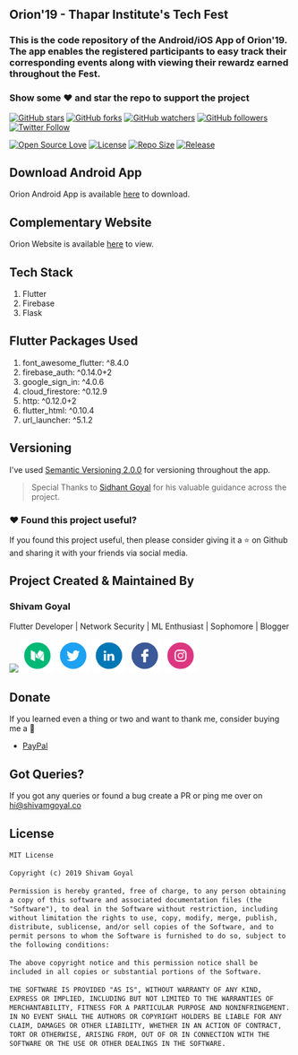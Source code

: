 ## Orion'19 - Thapar Institute's Tech Fest
### This is the code repository of the Android/iOS App of Orion'19. The app enables the registered participants to easy track their corresponding events along with viewing their rewardz earned throughout the Fest.

### Show some :heart: and star the repo to support the project

[![GitHub stars](https://img.shields.io/github/stars/ShivamGoyal1899/AppOrionTIET.svg?style=social&label=Star)](https://github.com/ShivamGoyal1899/AppOrionTIET) [![GitHub forks](https://img.shields.io/github/forks/ShivamGoyal1899/AppOrionTIET.svg?style=social&label=Fork)](https://github.com/ShivamGoyal1899/AppOrionTIET/fork) [![GitHub watchers](https://img.shields.io/github/watchers/ShivamGoyal1899/AppOrionTIET.svg?style=social&label=Watch)](https://github.com/ShivamGoyal1899/AppOrionTIET) [![GitHub followers](https://img.shields.io/github/followers/ShivamGoyal1899.svg?style=social&label=Follow)](https://github.com/ShivamGoyal1899/AppOrionTIET)
[![Twitter Follow](https://img.shields.io/twitter/follow/ShivamGoyal1899.svg?style=social)](https://twitter.com/ShivamGoyal1899)

[![Open Source Love](https://badges.frapsoft.com/os/v1/open-source.svg?v=102)](https://opensource.org/licenses/MIT)
[![License](https://img.shields.io/badge/license-MIT-green.svg)](https://github.com/ShivamGoyal1899/AppOrionTIET/blob/master/README.md)
[![Repo Size](https://img.shields.io/github/repo-size/ShivamGoyal1899/AppOrionTIET)](https://github.com/ShivamGoyal1899/AppOrionTIET)
[![Release](https://img.shields.io/github/v/release/ShivamGoyal1899/AppOrionTIET)](https://github.com/ShivamGoyal1899/AppOrionTIET/releases/download/v1.0.0/Orion.v1.0.0.apk)


## Download Android App
Orion Android App is available [here](https://github.com/ShivamGoyal1899/AppOrionTIET/releases/download/v1.0.0/Orion.v1.0.0.apk) to download.

## Complementary Website
Orion Website is available [here](https://oriontiet.co) to view.

## Tech Stack
1. Flutter
2. Firebase
3. Flask

## Flutter Packages Used
1. font_awesome_flutter: ^8.4.0
2. firebase_auth: ^0.14.0+2
3. google_sign_in: ^4.0.6
4. cloud_firestore: ^0.12.9
5. http: ^0.12.0+2
6. flutter_html: ^0.10.4
7. url_launcher: ^5.1.2

## Versioning
I've used [Semantic Versioning 2.0.0](https://semver.org/) for versioning throughout the app.

> Special Thanks to [Sidhant Goyal](https://github.com/sidhant-goyal) for his valuable guidance across the project.

### :heart: Found this project useful?

If you found this project useful, then please consider giving it a :star: on Github and sharing it with your friends via social media.

## Project Created & Maintained By

### Shivam Goyal
Flutter Developer | Network Security | ML Enthusiast | Sophomore | Blogger

<a href="https://shivamgoyal.co"><img src="https://shivamgoyal.co/credits.png" width="60"></a>
<a href="https://medium.com/@ShivamGoyal1899"><img src="https://github.com/aritraroy/social-icons/blob/master/medium-icon.png?raw=true" width="60"></a>
<a href="https://twitter.com/ShivamGoyal1899"><img src="https://github.com/aritraroy/social-icons/blob/master/twitter-icon.png?raw=true" width="60"></a>
<a href="https://linkedin.com/in/ShivamGoyal1899"><img src="https://github.com/aritraroy/social-icons/blob/master/linkedin-icon.png?raw=true" width="60"></a>
<a href="https://facebook.com/ShivamGoyal1899"><img src="https://github.com/aritraroy/social-icons/blob/master/facebook-icon.png?raw=true" width="60"></a>
<a href="https://instagram.com/shivamgoyal.co"><img src="https://github.com/aritraroy/social-icons/blob/master/instagram-icon.png?raw=true" width="60"></a>

## Donate

If you learned even a thing or two and want to thank me, consider buying me a :beer:

* [PayPal](https://www.paypal.me/shivamgoyal1899/)

## Got Queries?
If you got any queries or found a bug create a PR or ping me over on [hi@shivamgoyal.co](mailto:hi@shivamgoyal.co)

## License

```
MIT License

Copyright (c) 2019 Shivam Goyal

Permission is hereby granted, free of charge, to any person obtaining a copy of this software and associated documentation files (the "Software"), to deal in the Software without restriction, including without limitation the rights to use, copy, modify, merge, publish, distribute, sublicense, and/or sell copies of the Software, and to permit persons to whom the Software is furnished to do so, subject to the following conditions:

The above copyright notice and this permission notice shall be included in all copies or substantial portions of the Software.

THE SOFTWARE IS PROVIDED "AS IS", WITHOUT WARRANTY OF ANY KIND, EXPRESS OR IMPLIED, INCLUDING BUT NOT LIMITED TO THE WARRANTIES OF MERCHANTABILITY, FITNESS FOR A PARTICULAR PURPOSE AND NONINFRINGEMENT. IN NO EVENT SHALL THE AUTHORS OR COPYRIGHT HOLDERS BE LIABLE FOR ANY CLAIM, DAMAGES OR OTHER LIABILITY, WHETHER IN AN ACTION OF CONTRACT, TORT OR OTHERWISE, ARISING FROM, OUT OF OR IN CONNECTION WITH THE SOFTWARE OR THE USE OR OTHER DEALINGS IN THE SOFTWARE.

```